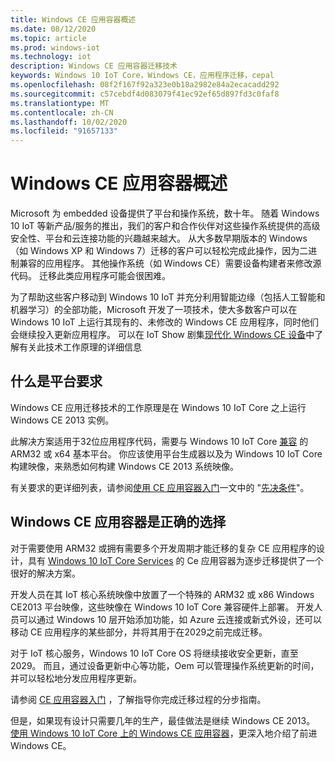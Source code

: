 ```yaml
---
title: Windows CE 应用容器概述
ms.date: 08/12/2020
ms.topic: article
ms.prod: windows-iot
ms.technology: iot
description: Windows CE 应用容器迁移技术
keywords: Windows 10 IoT Core，Windows CE，应用程序迁移，cepal
ms.openlocfilehash: 08f2f167f92a323e0b18a2982e84a2ecacadd292
ms.sourcegitcommit: c57cebdf4d083079f41ec92ef65d897fd3c0faf8
ms.translationtype: MT
ms.contentlocale: zh-CN
ms.lasthandoff: 10/02/2020
ms.locfileid: "91657133"
---
```

# <a name="an-overview-of-the-windows-ce-app-container"></a>Windows CE 应用容器概述

Microsoft 为 embedded 设备提供了平台和操作系统，数十年。 随着 Windows 10 IoT 等新产品/服务的推出，我们的客户和合作伙伴对这些操作系统提供的高级安全性、平台和云连接功能的兴趣越来越大。 从大多数早期版本的 Windows （如 Windows XP 和 Windows 7）迁移的客户可以轻松完成此操作，因为二进制兼容的应用程序。 其他操作系统（如 Windows CE）需要设备构建者来修改源代码。 迁移此类应用程序可能会很困难。

为了帮助这些客户移动到 Windows 10 IoT 并充分利用智能边缘（包括人工智能和机器学习）的全部功能，Microsoft 开发了一项技术，使大多数客户可以在 Windows 10 IoT 上运行其现有的、未修改的 Windows CE 应用程序，同时他们会继续投入更新应用程序。 可以在 IoT Show 剧集[现代化 Windows CE 设备](https://channel9.msdn.com/Shows/Internet-of-Things-Show/Modernizing-Windows-CE-Devices)中了解有关此技术工作原理的详细信息

## <a name="what-are-the-platform-requirements"></a>什么是平台要求

Windows CE 应用迁移技术的工作原理是在 Windows 10 IoT Core 之上运行 Windows CE 2013 实例。

此解决方案适用于32位应用程序代码，需要与 Windows 10 IoT Core [兼容](https://docs.microsoft.com/windows/iot-core/learn-about-hardware/socsandcustomboards) 的 ARM32 或 x64 基本平台。
你应该使用平台生成器以及为 Windows 10 IoT Core 构建映像，来熟悉如何构建 Windows CE 2013 系统映像。

有关要求的更详细列表，请参阅[使用 CE 应用容器入门](https://docs.microsoft.com/windows/iot-core/windows-ce-app-container-getting-started)一文中的 "[先决条件](https://docs.microsoft.com/windows/iot-core/windows-ce-app-container-getting-started#prerequisites)"。

## <a name="is-windows-ce-app-container-the-right-choice-for-me"></a>Windows CE 应用容器是正确的选择

对于需要使用 ARM32 或拥有需要多个开发周期才能迁移的复杂 CE 应用程序的设计，具有 [Windows 10 IoT Core Services](https://docs.microsoft.com/windows-hardware/manufacture/iot/iotcoreservicesoverview) 的 Ce 应用容器为逐步迁移提供了一个很好的解决方案。

开发人员在其 IoT 核心系统映像中放置了一个特殊的 ARM32 或 x86 Windows CE2013 平台映像，这些映像在 Windows 10 IoT Core 兼容硬件上部署。 开发人员可以通过 Windows 10 层开始添加功能，如 Azure 云连接或新式外设，还可以移动 CE 应用程序的某些部分，并将其用于在2029之前完成迁移。

对于 IoT 核心服务，Windows 10 IoT Core OS 将继续接收安全更新，直至2029。 而且，通过设备更新中心等功能，Oem 可以管理操作系统更新的时间，并可以轻松地分发应用程序更新。

请参阅 [CE 应用容器入门](https://docs.microsoft.com/windows/iot-core/windows-ce-app-container-getting-started) ，了解指导你完成迁移过程的分步指南。

但是，如果现有设计只需要几年的生产，最佳做法是继续 Windows CE 2013。 [使用 Windows 10 IoT Core 上的 Windows CE 应用容器](https://techcommunity.microsoft.com/t5/internet-of-things/moving-forward-with-windows-ce-using-the-windows-ce-app/ba-p/1582360)，更深入地介绍了前进 Windows CE。

